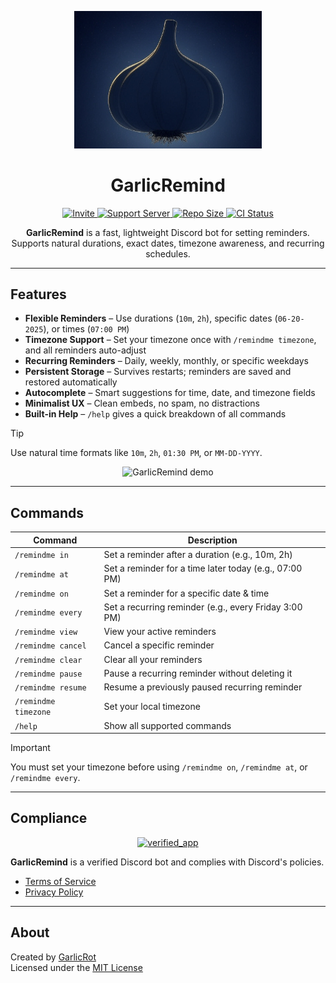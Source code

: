 <p align="center">
  <img src="icon.png" width="300" alt="GarlicRemind logo" />
</p>

<h1 align="center">GarlicRemind</h1>

<p align="center">
  <a href="https://discord.com/oauth2/authorize?client_id=1381036586304667820&scope=bot+applications.commands&permissions=2147576832">
    <img src="https://img.shields.io/badge/Invite-Bot-5865F2?logo=discord&logoColor=white" alt="Invite" />
  </a>
  <a href="https://discord.gg/X4rwss4DRg">
    <img src="https://img.shields.io/badge/Support-Server-5865F2?logo=discord&logoColor=white" alt="Support Server" />
  </a>
  <a href="https://github.com/GarlicRot/GarlicRemind">
    <img src="https://img.shields.io/github/repo-size/GarlicRot/GarlicRemind" alt="Repo Size" />
  </a>
  <a href="https://github.com/GarlicRot/GarlicRemind/actions/workflows/ci.yml">
    <img src="https://github.com/GarlicRot/GarlicRemind/actions/workflows/ci.yml/badge.svg" alt="CI Status" />
  </a>
</p>

<p align="center">
  <strong>GarlicRemind</strong> is a fast, lightweight Discord bot for setting reminders.  
  Supports natural durations, exact dates, timezone awareness, and recurring schedules.
</p>

---

## Features

-  **Flexible Reminders** – Use durations (`10m`, `2h`), specific dates (`06-20-2025`), or times (`07:00 PM`)
-  **Timezone Support** – Set your timezone once with `/remindme timezone`, and all reminders auto-adjust
-  **Recurring Reminders** – Daily, weekly, monthly, or specific weekdays
-  **Persistent Storage** – Survives restarts; reminders are saved and restored automatically
-  **Autocomplete** – Smart suggestions for time, date, and timezone fields
-  **Minimalist UX** – Clean embeds, no spam, no distractions
-  **Built-in Help** – `/help` gives a quick breakdown of all commands

> [!TIP]
> Use natural time formats like `10m`, `2h`, `01:30 PM`, or `MM-DD-YYYY`.

<p align="center">
  <img src="https://garlic.tulipterminal.com/SeRU1/kaWoPate64.gif/raw" alt="GarlicRemind demo" width="600" />
</p>

---

## Commands

| Command              | Description                                                 |
|----------------------|-------------------------------------------------------------|
| `/remindme in`       | Set a reminder after a duration (e.g., 10m, 2h)             |
| `/remindme at`       | Set a reminder for a time later today (e.g., 07:00 PM)      |
| `/remindme on`       | Set a reminder for a specific date & time                   |
| `/remindme every`    | Set a recurring reminder (e.g., every Friday 3:00 PM)       |
| `/remindme view`     | View your active reminders                                  |
| `/remindme cancel`   | Cancel a specific reminder                                  |
| `/remindme clear`    | Clear all your reminders                                    |
| `/remindme pause`    | Pause a recurring reminder without deleting it                        |
| `/remindme resume`   | Resume a previously paused recurring reminder                         |
| `/remindme timezone` | Set your local timezone                                     |
| `/help`              | Show all supported commands                                 |

> [!IMPORTANT]
> You must set your timezone before using `/remindme on`, `/remindme at`, or `/remindme every`.

---

## Compliance

<p align="center">
  <a href="https://discord.com/discovery/applications/1381036586304667820">
    <img src="https://cdn3.emoji.gg/emojis/1576-verified-app.png" height="75" alt="verified_app" />
  </a>
</p>
<p align="left">
  <strong>GarlicRemind</strong> is a verified Discord bot and complies with Discord's policies.
</p>

- [Terms of Service](https://garlicrot.github.io/GarlicRemind/terms.md)
- [Privacy Policy](https://garlicrot.github.io/GarlicRemind/privacy.md)

---

## About

Created by [GarlicRot](https://github.com/GarlicRot)  
Licensed under the [MIT License](./LICENSE)
